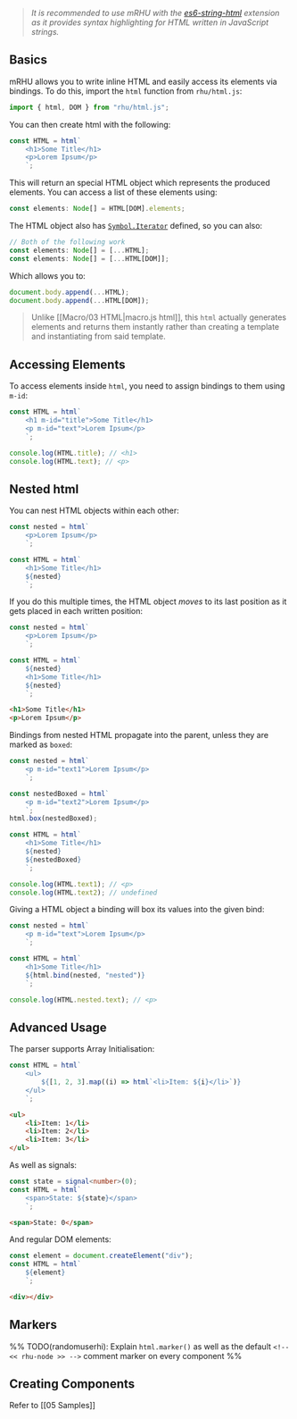 > *It is recommended to use mRHU with the [es6-string-html](https://marketplace.visualstudio.com/items?itemName=Tobermory.es6-string-html) extension as it provides syntax highlighting for HTML written in JavaScript strings.*

## Basics

mRHU allows you to write inline HTML and easily access its elements via bindings. To do this, import the `html` function from `rhu/html.js`:

```typescript
import { html, DOM } from "rhu/html.js";
```

You can then create html with the following:

```typescript
const HTML = html`
    <h1>Some Title</h1>
    <p>Lorem Ipsum</p>
    `;
```

This will return an special HTML object which represents the produced elements. You can access a list of these elements using:

```typescript
const elements: Node[] = HTML[DOM].elements;
```

The HTML object also has [`Symbol.Iterator`](https://developer.mozilla.org/en-US/docs/Web/JavaScript/Reference/Global_Objects/Symbol/iterator) defined, so you can also:

```typescript
// Both of the following work
const elements: Node[] = [...HTML];
const elements: Node[] = [...HTML[DOM]];
```

Which allows you to:

```typescript
document.body.append(...HTML);
document.body.append(...HTML[DOM]);
```

> Unlike [[Macro/03 HTML|macro.js html]], this `html` actually generates elements and returns them instantly rather than creating a template and instantiating from said template.

## Accessing Elements

To access elements inside `html`, you need to assign bindings to them using `m-id`:

```typescript
const HTML = html`
    <h1 m-id="title">Some Title</h1>
    <p m-id="text">Lorem Ipsum</p>
    `;

console.log(HTML.title); // <h1>
console.log(HTML.text); // <p>
```
## Nested html

You can nest HTML objects within each other:

```typescript
const nested = html`
    <p>Lorem Ipsum</p>
    `;

const HTML = html`
    <h1>Some Title</h1>
    ${nested}
    `;
```

If you do this multiple times, the HTML object *moves* to its last position as it gets placed in each written position:

```typescript
const nested = html`
    <p>Lorem Ipsum</p>
    `;

const HTML = html`
    ${nested}
    <h1>Some Title</h1>
    ${nested}
    `;
```

```html
<h1>Some Title</h1>
<p>Lorem Ipsum</p>
```

Bindings from nested HTML propagate into the parent, unless they are marked as `boxed`:

```typescript
const nested = html`
    <p m-id="text1">Lorem Ipsum</p>
    `;

const nestedBoxed = html`
    <p m-id="text2">Lorem Ipsum</p>
    `;
html.box(nestedBoxed);

const HTML = html`
    <h1>Some Title</h1>
    ${nested}
    ${nestedBoxed}
    `;

console.log(HTML.text1); // <p>
console.log(HTML.text2); // undefined
```

Giving a HTML object a binding will box its values into the given bind:

```typescript
const nested = html`
    <p m-id="text">Lorem Ipsum</p>
    `;

const HTML = html`
    <h1>Some Title</h1>
    ${html.bind(nested, "nested")}
    `;

console.log(HTML.nested.text); // <p>
```

## Advanced Usage

The parser supports Array Initialisation:

```typescript
const HTML = html`
    <ul>
        ${[1, 2, 3].map((i) => html`<li>Item: ${i}</li>`)}
    </ul>
    `;
```

```html
<ul>
    <li>Item: 1</li>
    <li>Item: 2</li>
    <li>Item: 3</li>
</ul>
```

As well as signals:

```typescript
const state = signal<number>(0);
const HTML = html`
    <span>State: ${state}</span>
    `;
```

```html
<span>State: 0</span>
```

And regular DOM elements:

```typescript
const element = document.createElement("div");
const HTML = html`
    ${element}
    `;
```

```html
<div></div>
```

## Markers

%% TODO(randomuserhi): Explain `html.marker()` as well as the default `<!-- << rhu-node >> -->` comment marker on every component %%

## Creating Components

Refer to [[05 Samples]]